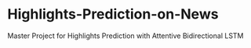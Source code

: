 # Highlights-Prediction-on-News
Master Project for Highlights Prediction with Attentive Bidirectional LSTM

